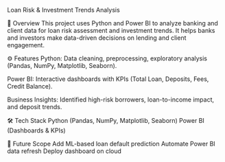 Loan Risk & Investment Trends Analysis

📌 Overview
This project uses Python and Power BI to analyze banking and client data for loan risk assessment and investment trends.
It helps banks and investors make data-driven decisions on lending and client engagement.

⚙️ Features
Python: Data cleaning, preprocessing, exploratory analysis (Pandas, NumPy, Matplotlib, Seaborn).

Power BI: Interactive dashboards with KPIs (Total Loan, Deposits, Fees, Credit Balance).

Business Insights: Identified high-risk borrowers, loan-to-income impact, and deposit trends.

🛠️ Tech Stack
Python (Pandas, NumPy, Matplotlib, Seaborn)
Power BI (Dashboards & KPIs)

🚀 Future Scope
Add ML-based loan default prediction
Automate Power BI data refresh
Deploy dashboard on cloud
